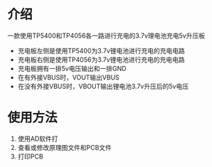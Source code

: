 # 介绍
一款使用TP5400和TP4056各一路进行充电的3.7v理电池充电5v升压板
* 充电板左侧是使用TP5400为3.7v锂电池进行充电的充电电路
* 充电板右侧是使用TP4056为3.7v锂电池进行充电的充电电路
* 充电板拥有一排5v电压输出和一排GND
* 在有外接VBUS时，VOUT输出VBUS
* 在没有外接VBUS时，VBOUT输出锂电池3.7v升压后的5v电压

# 使用方法
1. 使用AD软件打
2. 查看或修改原理图文件和PCB文件
3. 打印PCB
